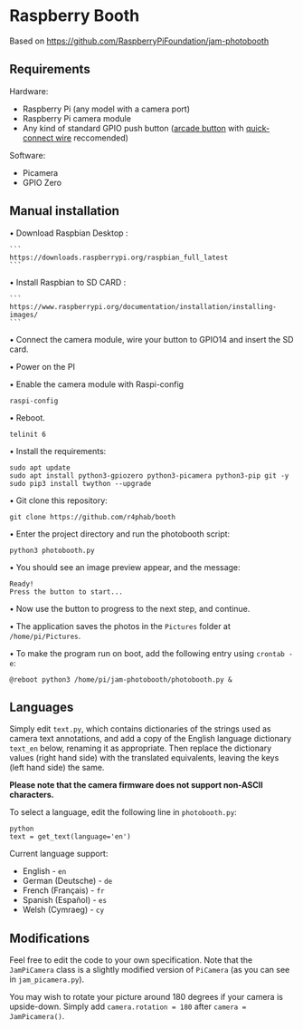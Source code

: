 # Raspberry Booth

Based on https://github.com/RaspberryPiFoundation/jam-photobooth

## Requirements

Hardware:

- Raspberry Pi (any model with a camera port)
- Raspberry Pi camera module
- Any kind of standard GPIO push button ([arcade button](https://www.modmypi.com/raspberry-pi/sensors-1061/buttons-and-switches-1098/arcade-button-30mm-translucent-red)
with [quick-connect wire](https://www.modmypi.com/raspberry-pi/sensors-1061/buttons-and-switches-1098/arcade-button-quick-connect-wires-set-of-10-pairs)
reccomended)

Software:

- Picamera
- GPIO Zero

## Manual installation

• Download Raspbian Desktop :

    ```
    https://downloads.raspberrypi.org/raspbian_full_latest
    ```
 
• Install Raspbian to SD CARD :

    ```
    https://www.raspberrypi.org/documentation/installation/installing-images/
    ```

• Connect the camera module, wire your button to GPIO14 and insert the SD card.

• Power on the PI

• Enable the camera module with Raspi-config

    raspi-config
    
• Reboot.

    telinit 6

• Install the requirements:

    sudo apt update
    sudo apt install python3-gpiozero python3-picamera python3-pip git -y
    sudo pip3 install twython --upgrade

• Git clone this repository:

    git clone https://github.com/r4phab/booth

• Enter the project directory and run the photobooth script:

    python3 photobooth.py

• You should see an image preview appear, and the message:

    Ready!
    Press the button to start...

• Now use the button to progress to the next step, and continue.

• The application saves the photos in the `Pictures` folder at
`/home/pi/Pictures`.

• To make the program run on boot, add the following entry using `crontab -e`:

    @reboot python3 /home/pi/jam-photobooth/photobooth.py &
    
## Languages

Simply edit `text.py`, which contains dictionaries of the strings used as camera
text annotations, and add a copy of the English language dictionary `text_en`
below, renaming it as appropriate. Then replace the dictionary values (right
hand side) with the translated equivalents, leaving the keys (left hand side)
the same.

**Please note that the camera firmware does not support non-ASCII characters.**

To select a language, edit the following line in `photobooth.py`:

    python
    text = get_text(language='en')

Current language support:

- English - `en`
- German (Deutsche) - `de`
- French (Français) - `fr`
- Spanish (Español) - `es`
- Welsh (Cymraeg) - `cy`

## Modifications

Feel free to edit the code to your own specification. Note that the
`JamPiCamera` class is a slightly modified version of `PiCamera` (as you can
see in `jam_picamera.py`).

You may wish to rotate your picture around 180 degrees if your camera is
upside-down. Simply add `camera.rotation = 180` after `camera = JamPicamera()`.
